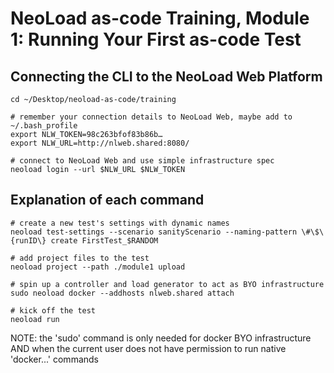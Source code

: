 # NeoLoad as-code Training, Module 1: Running Your First as-code Test

## Connecting the CLI to the NeoLoad Web Platform
```
cd ~/Desktop/neoload-as-code/training

# remember your connection details to NeoLoad Web, maybe add to ~/.bash_profile
export NLW_TOKEN=98c263bfof83b86b…
export NLW_URL=http://nlweb.shared:8080/

# connect to NeoLoad Web and use simple infrastructure spec
neoload login --url $NLW_URL $NLW_TOKEN
```

## Explanation of each command
```
# create a new test's settings with dynamic names
neoload test-settings --scenario sanityScenario --naming-pattern \#\$\{runID\} create FirstTest_$RANDOM

# add project files to the test
neoload project --path ./module1 upload

# spin up a controller and load generator to act as BYO infrastructure
sudo neoload docker --addhosts nlweb.shared attach

# kick off the test
neoload run
```
NOTE: the 'sudo' command is only needed for docker BYO infrastructure AND when
the current user does not have permission to run native 'docker...' commands
